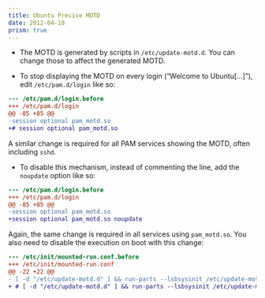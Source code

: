```yaml
---
title: Ubuntu Precise MOTD
date: 2012-04-18
prism: true
---
```


- The MOTD is generated by scripts in `/etc/update-motd.d`. You can change those to affect the generated MOTD.

- To stop displaying the MOTD on every login (“Welcome to Ubuntu\[…\]”), edit `/etc/pam.d/login` like so:

```diff
--- /etc/pam.d/login.before
+++ /etc/pam.d/login
@@ -85 +85 @@
-session optional pam_motd.so
+# session optional pam_motd.so
```

A similar change is required for all PAM services showing the MOTD, often including `sshd`.

- To disable this mechanism, instead of commenting the line, add the `noupdate` option like so:

```diff
--- /etc/pam.d/login.before
+++ /etc/pam.d/login
@@ -85 +85 @@
-session optional pam_motd.so
+session optional pam_motd.so noupdate
```

Again, the same change is required in all services using `pam_motd.so`. You also need to disable the execution on boot with this change:

```diff
--- /etc/init/mounted-run.conf.before
+++ /etc/init/mounted-run.conf
@@ -22 +22 @@
- [ -d "/etc/update-motd.d" ] && run-parts --lsbsysinit /etc/update-motd.d > /run/motd &
+ # [ -d "/etc/update-motd.d" ] && run-parts --lsbsysinit /etc/update-motd.d > /run/motd &
```

